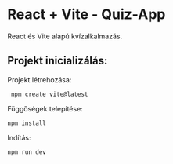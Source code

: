 # React + Vite - Quiz-App

React és Vite alapú kvízalkalmazás.

## Projekt inicializálás:

Projekt létrehozása:

``` npm create vite@latest```

Függőségek telepítése:

```npm install```

Indítás:

```npm run dev```
